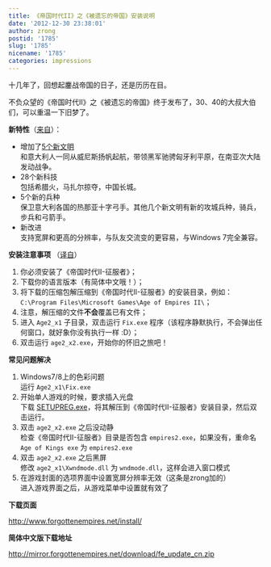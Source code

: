 ```yaml
---
title: 《帝国时代II》之《被遗忘的帝国》安装说明
date: '2012-12-30 23:38:01'
author: zrong
postid: '1785'
slug: '1785'
nicename: '1785'
categories: impressions
---
```


十几年了，回想起鏖战帝国的日子，还是历历在目。

不负众望的《帝国时代II》之《被遗忘的帝国》终于发布了，30、40的大叔大伯们，可以重温一下旧梦了。

**新特性**（[来自](http://www.cnbeta.com/articles/220086.htm)）：

-   增加了[5个新文明](http://www.forgottenempires.net/civilizations/)  
    和意大利人一同从威尼斯扬帆起航，带领黑军驰骋匈牙利平原，在南亚次大陆发动战争。
-   28个新科技  
    包括希腊火，马扎尔掠夺，中国长城。
-   5个新的兵种  
    保卫意大利各国的热那亚十字弓手。其他几个新文明有新的攻城兵种，骑兵，步兵和弓箭手。
-   新改进  
    支持宽屏和更高的分辨率，与队友交流变的更容易，与Windows 7完全兼容。

**安装注意事项** （[译自](http://www.forgottenempires.net/install/)）

1.  你必须安装了《帝国时代II-征服者》；
2.  下载你的语言版本（有简体中文哦！）；
3.  将下载的压缩包解压缩到《帝国时代II-征服者》的安装目录，例如：`C:\Program Files\Microsoft Games\Age of Empires II\`；
4.  注意，解压缩的文件**不会**覆盖已有文件；
5.  进入 `Age2_x1` 子目录，双击运行 `Fix.exe`
    程序（该程序静默执行，不会弹出任何窗口，就好象你没有执行一样 :D）；
6.  双击运行 `age2_x2.exe`，开始你的怀旧之旅吧！

**常见问题解决**

1.  Windows7/8上的色彩问题  
    运行 `Age2_x1\Fix.exe`
2.  开始单人游戏的时候，要求插入光盘  
    下载 [SETUPREG.exe](http://mirror.forgottenempires.net/download/SetupReg.zip)，将其解压到《帝国时代II-征服者》安装目录，然后双击运行。
3.  双击 `age2_x2.exe` 之后没动静  
    检查《帝国时代II-征服者》目录是否包含 `empires2.exe`，如果没有，重命名 `Age of Kings exe` 为 `empires2.exe`
4.  双击 `age2_x2.exe` 之后黑屏  
    修改 `age2_x1\Xwndmode.dll` 为 `wndmode.dll`，这样会进入窗口模式
5.  在游戏封面的选项界面中设置宽屏分辨率无效（这条是zrong加的）  
    进入游戏界面之后，从游戏菜单中设置就有效了

**下载页面**  

<http://www.forgottenempires.net/install/>

**简体中文版下载地址**  

<http://mirror.forgottenempires.net/download/fe_update_cn.zip>
